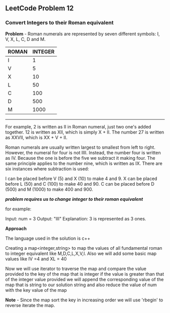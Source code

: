## LeetCode Problem 12
### Convert Integers to their Roman equivalent

**Problem** - Roman numerals are represented by seven different symbols: I, V, X, L, C, D and M.

| ROMAN 	| INTEGER 	|
|-------	|---------	|
| I     	| 1       	|
| V     	| 5       	|
| X     	| 10      	|
| L     	| 50      	|
| C     	| 100     	|
| D     	| 500     	|
| M     	| 1000    	|
---
For example, 2 is written as II in Roman numeral, just two one's added together. 12 is written as XII, which is simply X + II. The number 27 is written as XXVII, which is XX + V + II.

Roman numerals are usually written largest to smallest from left to right. However, the numeral for four is not IIII. Instead, the number four is written as IV. Because the one is before the five we subtract it making four. The same principle applies to the number nine, which is written as IX. There are six instances where subtraction is used:

I can be placed before V (5) and X (10) to make 4 and 9. 
X can be placed before L (50) and C (100) to make 40 and 90. 
C can be placed before D (500) and M (1000) to make 400 and 900.

***problem requires us to change integer to their roman equivalent***

for example:

Input: num = 3
Output: "III"
Explanation: 3 is represented as 3 ones.


**Approach**

The language used in the solution is c++

Creating a map<integer,string> to map the values of all fundamental roman to integer equivalent like M,D,C,L,X,V,I. Also we will add some basic
map values like IV =4 and XL = 40 

Now we will use iterator to traverse the map and compare the value provided to the key of the map that is integer if the value is greater than
that of the integer value provided we will append the corresponding value of the map that is string to our solution string and also reduce the 
value of num with the key value of the map

**Note** - Since the map sort the key in increasing order we will use 'rbegin' to reverse iterate the map.
